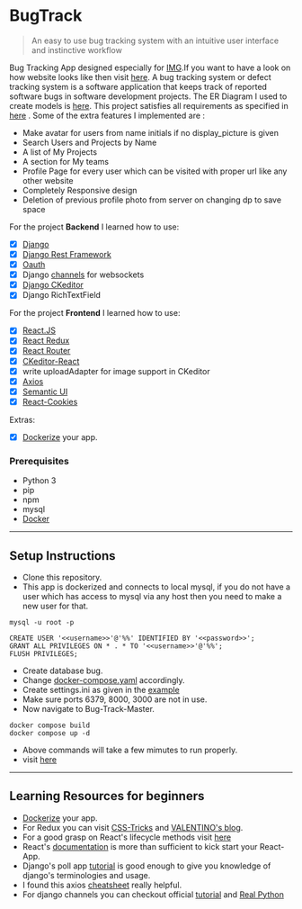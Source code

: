 # BugTrack

> An easy to use bug tracking system with an intuitive user interface and instinctive workflow

Bug Tracking App designed especially for [IMG](https://github.com/IMGIITRoorkee).If you want to have a look on how website looks like then visit [here](./walkthrough). A bug tracking system or defect tracking system is a software application that keeps track of reported software bugs in software development projects. The ER Diagram I used to create models is [here](./er-diagram.png). This project satisfies all requirements as specified in <a href='https://mail-attachment.googleusercontent.com/attachment/u/1/?ui=2&ik=46e9327f1c&attid=0.1&permmsgid=msg-f:1664314856295001574&th=1718d58b3bde6de6&view=att&disp=inline&realattid=1718d581b3cefff40fb1&saddbat=ANGjdJ-enYagszGB8_H2Dhj4A52Yp9rILELLsFRKHSIXKg3dtnTIzLm72-Dq9BvL2qaZfYhvFAZivbh4IHuUrXxoo8Gv1HXe28-QUcgRtMdDB4k3McCKnf2kKy2wbT2ghStKn6jMV5JrPPtO5fcq5Aul_OE42UPQp9THpaoXFpOcg4oknHWg_-0CXdWwu1R4YNyhD_fNuZHq_p9TntUK_whRxfMsuUAMNNdzkYwox0sDLUAskBdPyyeKiuj2MjxOndUcUQ4OzvCzNs4enWfKNk9akxpSvHall1F2WXVOi7WbhpaczuM9DdBg5uHbbz1oXDj8OoRUpwOAhDKMqJ9z6wjMZ3Kl000fqsjWGNVI0wZIduy50oZG059Dwf-1kg-94ijknjykLA55j-Mre-LXxgnH8m9U5g6HRNw7xxVeW31Zo_KAGVMmdlSkYPoF7nFa7T_Wa-ax6GCqbWpfVsH01sa-YevYQtyOZ3GM5Gw7hBINiVxDgoSDqJAhwe4tAiOhjUZd1-5tnj0oLHgTJwU0s50eskFycgTL_yQdxi9MwbklsjPvQZxcmObGHZus_k6pziNUSKoRcJfv6VN25WvbwQtXmFqVd9MHmVjUP4QaOxLeX4gbMyfr40nB_6P3GHp5STnBu7FnepITtDIO46HP1LP_tZYOdtpIXzj5gIZYai5D_YLKHm7pjVa3pVFNIMc'>here</a>
. Some of the extra features I implemented are : </br>
  * Make avatar for users from name initials if no display_picture is given
  * Search Users and Projects by Name
  * A list of My Projects
  * A section for My teams
  * Profile Page for every user which can be visited with proper url like any other website
  * Completely Responsive design
  * Deletion of previous profile photo from server on changing dp to save space

For the project **Backend** I learned how to use:
- [x] [Django](https://www.djangoproject.com/)
- [x] [Django Rest Framework](https://www.django-rest-framework.org/)
- [x] [Oauth](https://django-oauth-toolkit.readthedocs.io/en/latest/)
- [x] Django [channels](https://channels.readthedocs.io/en/latest/) for websockets
- [x] [Django CKeditor](https://django-ckeditor.readthedocs.io/en/latest/)
- [X] Django RichTextField

For the project **Frontend** I learned how to use:
- [x] [React.JS](https://reactjs.org/)
- [x] [React Redux](https://react-redux.js.org/)
- [x] [React Router](https://reactrouter.com/)
- [x] [CKeditor-React](https://ckeditor.com/docs/ckeditor5/latest/builds/guides/integration/frameworks/react.html)
- [x] write uploadAdapter for image support in CKeditor
- [x] [Axios](https://github.com/axios/axios)
- [x] [Semantic UI](https://react.semantic-ui.com/)
- [x] [React-Cookies](https://www.npmjs.com/package/react-cookies)

Extras:
 - [x] [Dockerize](https://docs.docker.com/compose/gettingstarted/) your app.

### Prerequisites <br/>
  * Python 3
  * pip
  * npm
  * mysql
  * [Docker](https://docs.docker.com/compose/install/)
-----------------
## Setup Instructions <br/>
  * Clone this repository.
  * This app is dockerized and connects to local mysql, if you do not have a user which has access to mysql via any host then you need to make a new user for that.
  ```
  mysql -u root -p

  CREATE USER '<<username>>'@'%%' IDENTIFIED BY '<<password>>';
  GRANT ALL PRIVILEGES ON * . * TO '<<username>>'@'%%';
  FLUSH PRIVILEGES;
  ```
  * Create database bug.
  * Change [docker-compose.yaml](./docker-compose.yaml) accordingly.
  * Create settings.ini as given in the [example](./project/settings.ini.example)
  * Make sure ports 6379, 8000, 3000 are not in use.
  * Now navigate to Bug-Track-Master.
  ```
  docker compose build
  docker compose up -d
  ```
  * Above commands will take a few mimutes to run properly.
  * visit [here](http://localhost:3000/)
-----------------
## Learning Resources for beginners<br/>
 * [Dockerize](https://medium.com/@gagansh7171/dockerize-your-django-and-react-app-68a7b73ab6e9?sk=f285da192ec695afdb1583ea42f94427) your app.
 * For Redux you can visit [CSS-Tricks](https://css-tricks.com/learning-react-redux/) and [VALENTINO's blog](https://www.valentinog.com/blog/redux/).
 * For a good grasp on React's lifecycle methods visit [here](https://projects.wojtekmaj.pl/react-lifecycle-methods-diagram/)
 * React's [documentation](https://reactjs.org/docs/getting-started.html) is more than sufficient to kick start your React-App.
 * Django's poll app [tutorial](https://docs.djangoproject.com/en/3.1/intro/tutorial01/) is good enough to give you knowledge of django's terminologies and usage.
 * I found this axios [cheatsheet](https://kapeli.com/cheat_sheets/Axios.docset/Contents/Resources/Documents/index) really helpful.
 * For django channels you can checkout official [tutorial](https://channels.readthedocs.io/en/latest/tutorial/index.html) and [Real Python](https://realpython.com/getting-started-with-django-channels/)
